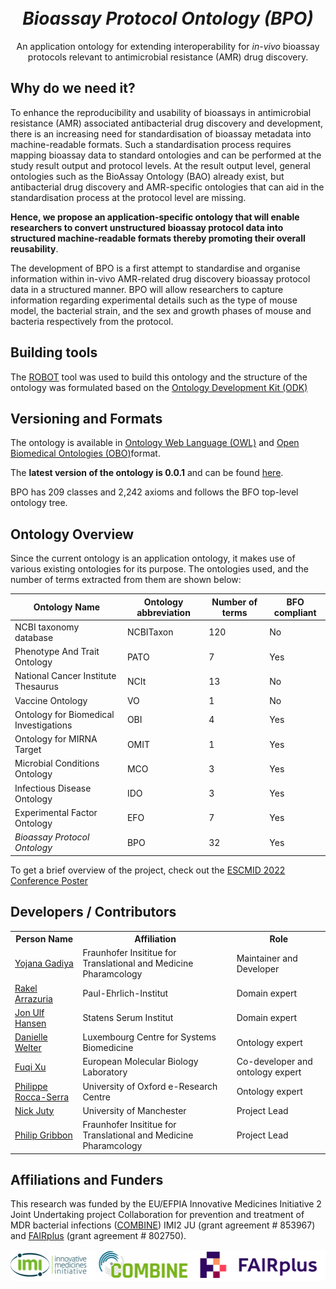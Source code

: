 [comment]: <> (<p align="center">)

[comment]: <> (  <img style="width: 150px; height: 150px;" src="">)

[comment]: <> (</p>)

<h1 align="center">
  <br>
  <i>Bioassay Protocol Ontology (BPO)</i>
  <br>
</h1>

<p align="center">
An application ontology for extending interoperability for <i>in-vivo</i> bioassay protocols relevant to antimicrobial resistance (AMR) drug discovery.
</p>


## Why do we need it?
To enhance the reproducibility and usability of bioassays in antimicrobial resistance (AMR) associated antibacterial drug discovery and development, there is an increasing need for standardisation of bioassay metadata into machine-readable formats. Such a standardisation process requires mapping bioassay data to standard ontologies and can be performed at the study result output and protocol levels. At the result output level, general ontologies such as the BioAssay Ontology (BAO) already exist, but antibacterial drug discovery and AMR-specific ontologies that can aid in the standardisation process at the protocol level are missing. 

**Hence, we propose an application-specific ontology that will enable researchers to convert unstructured bioassay protocol data into structured machine-readable formats thereby promoting their overall reusability**.

The development of BPO is a first attempt to standardise and organise information within in-vivo AMR-related drug discovery bioassay protocol data in a structured manner. BPO will allow researchers to capture information regarding experimental details such as the type of mouse model, the bacterial strain, and the sex and growth phases of mouse and bacteria respectively from the protocol.

## Building tools

The [ROBOT](http://robot.obolibrary.org/) tool was used to build this ontology and the structure of the ontology was formulated based on the [Ontology Development Kit (ODK)](https://github.com/INCATools/ontology-development-kit)

## Versioning and Formats

The ontology is available in [Ontology Web Language (OWL)](https://www.w3.org/TR/owl-guide/) and [Open Biomedical Ontologies (OBO)](https://owlcollab.github.io/oboformat/doc/GO.format.obo-1_4.html)format.

The **latest version of the ontology is 0.0.1** and can be found [here]([bpo_0.0.1.owl](https://github.com/Fraunhofer-ITMP/bpo/tree/main/release/v0.0.1)). 

BPO has 209 classes and 2,242 axioms and follows the BFO top-level ontology tree.

## Ontology Overview

Since the current ontology is an application ontology, it makes use of various existing ontologies for its purpose. The ontologies used, and the number of terms extracted from them are shown below:

| Ontology Name | Ontology abbreviation | Number of terms | BFO compliant |
| --------------- | --------------- | --------------- | --------------- |
| NCBI taxonomy database| NCBITaxon | 120 | No |
| Phenotype And Trait Ontology | PATO | 7 | Yes |
| National Cancer Institute Thesaurus | NCIt | 13 | No |
| Vaccine Ontology | VO | 1 | No |
| Ontology for Biomedical Investigations | OBI | 4 | Yes |
| Ontology for MIRNA Target | OMIT | 1 | Yes |
| Microbial Conditions Ontology | MCO | 3 | Yes |
| Infectious Disease Ontology | IDO | 3 | Yes |
| Experimental Factor Ontology | EFO | 7 | Yes |
| *Bioassay Protocol Ontology* | BPO | 32 | Yes |

To get a brief overview of the project, check out the [ESCMID 2022 Conference Poster](https://github.com/Fraunhofer-ITMP/bpo/blob/main/ESCMID-2022/index.html)

## Developers / Contributors

<table>
  <tr>
    <th>Person Name</th>
    <th>Affiliation</th>
    <th>Role</th>
  </tr>
  <tr>
    <td><a href='https://orcid.org/0000-0002-7683-0452'>Yojana Gadiya</a></td>
    <td>Fraunhofer Insititue for Translational and Medicine Pharamcology</td>
    <td>Maintainer and Developer</td>
  </tr>
  <tr>
    <td><a href='https://orcid.org/0000-0002-0757-3915'>Rakel Arrazuria</a></td>
    <td>Paul-Ehrlich-Institut</td>
    <td>Domain expert</td>
  </tr>
  <tr>
    <td><a href='https://orcid.org/0000-0002-6410-5755'>Jon Ulf Hansen</a></td>
    <td>Statens Serum Institut</td>
    <td>Domain expert</td>
  </tr>
  <tr>
    <td><a href='https://orcid.org/0000-0003-1058-2668'>Danielle Welter</a></td>
    <td>Luxembourg Centre for Systems Biomedicine</td>
    <td>Ontology expert</td>
  </tr>
  <tr>
    <td><a href='https://orcid.org/0000-0002-5923-3859'>Fuqi Xu</a></td>
    <td>European Molecular Biology Laboratory</td>
    <td>Co-developer and ontology expert</td>
  </tr>
  <tr>
    <td><a href='https://orcid.org/0000-0001-9853-5668'>Philippe Rocca-Serra</a></td>
    <td>University of Oxford e-Research Centre</td>
    <td>Ontology expert</td>
  </tr>
  <tr>
    <td><a href='https://orcid.org/0000-0002-2036-8350'>Nick Juty</a></td>
    <td>University of Manchester</td>
    <td>Project Lead</td>
  </tr>
  <tr>
    <td><a href='https://orcid.org/0000-0001-7655-2459'>Philip Gribbon</a></td>
    <td>Fraunhofer Insititue for Translational and Medicine Pharamcology</td>
    <td>Project Lead</td>
  </tr>
</table>


## Affiliations and Funders
This research was funded by the EU/EFPIA Innovative Medicines Initiative 2 Joint Undertaking project Collaboration for prevention and treatment of MDR bacterial infections ([COMBINE](https://amr-accelerator.eu/project/combine/)) IMI2 JU (grant agreement # 853967) and [FAIRplus](https://www.imi.europa.eu/projects-results/project-factsheets/fairplus) (grant agreement # 802750).

![IMI](images/logo/affiliation-logo.png)
